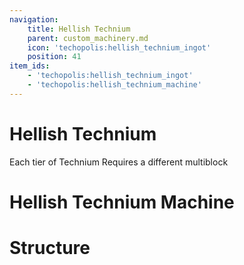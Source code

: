 ```yaml
---
navigation:
    title: Hellish Technium
    parent: custom_machinery.md
    icon: 'techopolis:hellish_technium_ingot'
    position: 41
item_ids:
    - 'techopolis:hellish_technium_ingot'
    - 'techopolis:hellish_technium_machine'
---
```


# Hellish Technium

Each tier of Technium Requires a different multiblock

<ItemImage id="techopolis:hellish_technium_ingot" />

# Hellish Technium Machine

<Recipe id="techopolis:hellish_technium_machine_cm" />


# Structure

<GameScene zoom="3" interactive={true}>
  <ImportStructure src="../assets/structures/custom_machinery/hellish_technium_machine.nbt" />
</GameScene>

